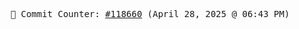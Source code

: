 <p align="center">
    <samp>
        📮 Commit Counter: <a href="https://github.com/Javascript-void0/Javascript-void0/commits/main">#118660</a> (April 28, 2025 @ 06:43 PM)
    </samp>
</p>